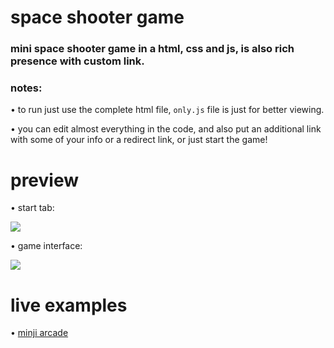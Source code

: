 # space shooter game
### mini space shooter game in a html, css and js, is also rich presence with custom link.

### notes:

&bull; to run just use the complete html file, `only.js` file is just for better viewing.

&bull; you can edit almost everything in the code, and also put an additional link with some of your info or a redirect link, or just start the game!

# preview

&bull; start tab:

<img src="https://64.media.tumblr.com/f77709991d25558d63e281ea3264a3aa/b9cf111da0d625a4-15/s500x750/eb5f529b496273d35a8e8e76f004c5427a5bd871.gif">

&bull; game interface:

<img src="https://64.media.tumblr.com/79a11b3b9971f31b243388055d4a3e1a/b9cf111da0d625a4-7d/s500x750/7517bfc3adfef5ef52b126cbc5015a5e371353b0.png">


# live examples

&bull; <a href="https://arcade.minjidays.repl.co/">minji arcade</a></p>
